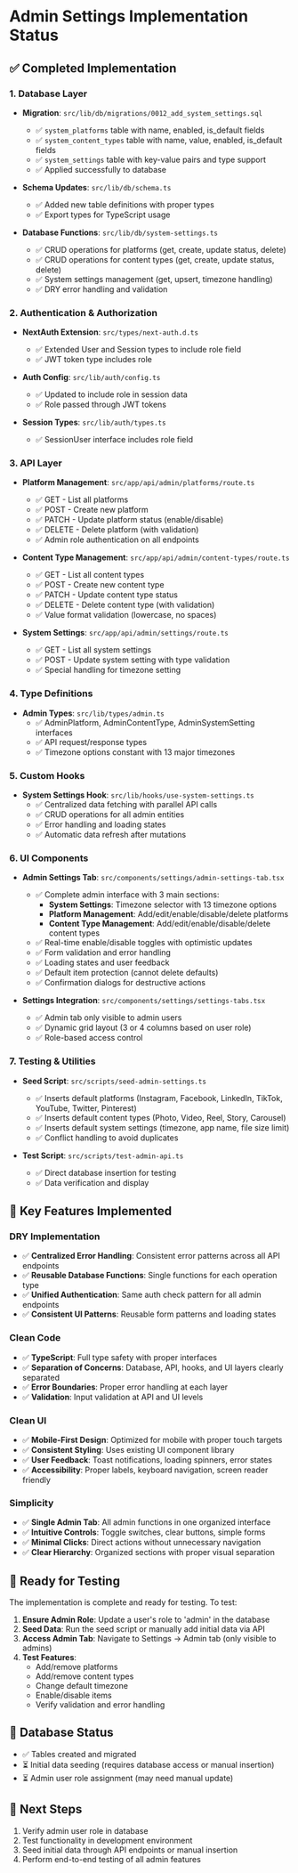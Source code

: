 # Admin Settings Implementation Status

## ✅ Completed Implementation

### 1. Database Layer
- **Migration**: `src/lib/db/migrations/0012_add_system_settings.sql`
  - ✅ `system_platforms` table with name, enabled, is_default fields
  - ✅ `system_content_types` table with name, value, enabled, is_default fields  
  - ✅ `system_settings` table with key-value pairs and type support
  - ✅ Applied successfully to database

- **Schema Updates**: `src/lib/db/schema.ts`
  - ✅ Added new table definitions with proper types
  - ✅ Export types for TypeScript usage

- **Database Functions**: `src/lib/db/system-settings.ts`
  - ✅ CRUD operations for platforms (get, create, update status, delete)
  - ✅ CRUD operations for content types (get, create, update status, delete)
  - ✅ System settings management (get, upsert, timezone handling)
  - ✅ DRY error handling and validation

### 2. Authentication & Authorization
- **NextAuth Extension**: `src/types/next-auth.d.ts`
  - ✅ Extended User and Session types to include role field
  - ✅ JWT token type includes role

- **Auth Config**: `src/lib/auth/config.ts`
  - ✅ Updated to include role in session data
  - ✅ Role passed through JWT tokens

- **Session Types**: `src/lib/auth/types.ts`
  - ✅ SessionUser interface includes role field

### 3. API Layer
- **Platform Management**: `src/app/api/admin/platforms/route.ts`
  - ✅ GET - List all platforms
  - ✅ POST - Create new platform
  - ✅ PATCH - Update platform status (enable/disable)
  - ✅ DELETE - Delete platform (with validation)
  - ✅ Admin role authentication on all endpoints

- **Content Type Management**: `src/app/api/admin/content-types/route.ts`
  - ✅ GET - List all content types
  - ✅ POST - Create new content type
  - ✅ PATCH - Update content type status
  - ✅ DELETE - Delete content type (with validation)
  - ✅ Value format validation (lowercase, no spaces)

- **System Settings**: `src/app/api/admin/settings/route.ts`
  - ✅ GET - List all system settings
  - ✅ POST - Update system setting with type validation
  - ✅ Special handling for timezone setting

### 4. Type Definitions
- **Admin Types**: `src/lib/types/admin.ts`
  - ✅ AdminPlatform, AdminContentType, AdminSystemSetting interfaces
  - ✅ API request/response types
  - ✅ Timezone options constant with 13 major timezones

### 5. Custom Hooks
- **System Settings Hook**: `src/lib/hooks/use-system-settings.ts`
  - ✅ Centralized data fetching with parallel API calls
  - ✅ CRUD operations for all admin entities
  - ✅ Error handling and loading states
  - ✅ Automatic data refresh after mutations

### 6. UI Components
- **Admin Settings Tab**: `src/components/settings/admin-settings-tab.tsx`
  - ✅ Complete admin interface with 3 main sections:
    - **System Settings**: Timezone selector with 13 timezone options
    - **Platform Management**: Add/edit/enable/disable/delete platforms
    - **Content Type Management**: Add/edit/enable/disable/delete content types
  - ✅ Real-time enable/disable toggles with optimistic updates
  - ✅ Form validation and error handling
  - ✅ Loading states and user feedback
  - ✅ Default item protection (cannot delete defaults)
  - ✅ Confirmation dialogs for destructive actions

- **Settings Integration**: `src/components/settings/settings-tabs.tsx`
  - ✅ Admin tab only visible to admin users
  - ✅ Dynamic grid layout (3 or 4 columns based on user role)
  - ✅ Role-based access control

### 7. Testing & Utilities
- **Seed Script**: `src/scripts/seed-admin-settings.ts`
  - ✅ Inserts default platforms (Instagram, Facebook, LinkedIn, TikTok, YouTube, Twitter, Pinterest)
  - ✅ Inserts default content types (Photo, Video, Reel, Story, Carousel)
  - ✅ Inserts default system settings (timezone, app name, file size limit)
  - ✅ Conflict handling to avoid duplicates

- **Test Script**: `src/scripts/test-admin-api.ts`
  - ✅ Direct database insertion for testing
  - ✅ Data verification and display

## 🎯 Key Features Implemented

### DRY Implementation
- ✅ **Centralized Error Handling**: Consistent error patterns across all API endpoints
- ✅ **Reusable Database Functions**: Single functions for each operation type
- ✅ **Unified Authentication**: Same auth check pattern for all admin endpoints
- ✅ **Consistent UI Patterns**: Reusable form patterns and loading states

### Clean Code
- ✅ **TypeScript**: Full type safety with proper interfaces
- ✅ **Separation of Concerns**: Database, API, hooks, and UI layers clearly separated
- ✅ **Error Boundaries**: Proper error handling at each layer
- ✅ **Validation**: Input validation at API and UI levels

### Clean UI
- ✅ **Mobile-First Design**: Optimized for mobile with proper touch targets
- ✅ **Consistent Styling**: Uses existing UI component library
- ✅ **User Feedback**: Toast notifications, loading spinners, error states
- ✅ **Accessibility**: Proper labels, keyboard navigation, screen reader friendly

### Simplicity
- ✅ **Single Admin Tab**: All admin functions in one organized interface
- ✅ **Intuitive Controls**: Toggle switches, clear buttons, simple forms
- ✅ **Minimal Clicks**: Direct actions without unnecessary navigation
- ✅ **Clear Hierarchy**: Organized sections with proper visual separation

## 🚀 Ready for Testing

The implementation is complete and ready for testing. To test:

1. **Ensure Admin Role**: Update a user's role to 'admin' in the database
2. **Seed Data**: Run the seed script or manually add initial data via API
3. **Access Admin Tab**: Navigate to Settings → Admin tab (only visible to admins)
4. **Test Features**:
   - Add/remove platforms
   - Add/remove content types  
   - Change default timezone
   - Enable/disable items
   - Verify validation and error handling

## 🔄 Database Status

- ✅ Tables created and migrated
- ⏳ Initial data seeding (requires database access or manual insertion)
- ⏳ Admin user role assignment (may need manual update)

## 📝 Next Steps

1. Verify admin user role in database
2. Test functionality in development environment
3. Seed initial data through API endpoints or manual insertion
4. Perform end-to-end testing of all admin features 